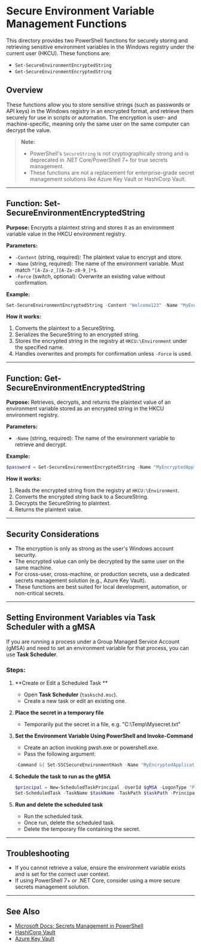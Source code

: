 
# Secure Environment Variable Management Functions

This directory provides two PowerShell functions for securely storing and retrieving sensitive environment variables in the Windows registry under the current user (HKCU). These functions are:

- `Set-SecureEnvironmentEncryptedString`
- `Get-SecureEnvironmentEncryptedString`

## Overview

These functions allow you to store sensitive strings (such as passwords or API keys) in the Windows registry in an encrypted format, and retrieve them securely for use in scripts or automation. The encryption is user- and machine-specific, meaning only the same user on the same computer can decrypt the value.

> **Note:**
> - PowerShell's `SecureString` is not cryptographically strong and is deprecated in .NET Core/PowerShell 7+ for true secrets management.
> - These functions are not a replacement for enterprise-grade secret management solutions like Azure Key Vault or HashiCorp Vault.

---

## Function: Set-SecureEnvironmentEncryptedString

**Purpose:**
Encrypts a plaintext string and stores it as an environment variable value in the HKCU environment registry.

**Parameters:**
- `-Content` (string, required): The plaintext value to encrypt and store.
- `-Name` (string, required): The name of the environment variable. Must match `^[A-Za-z_][A-Za-z0-9_]*$`.
- `-Force` (switch, optional): Overwrite an existing value without confirmation.

**Example:**
```powershell
Set-SecureEnvironmentEncryptedString -Content "Welcome123" -Name "MyEncryptedApplicationPassword" -Force
```

**How it works:**
1. Converts the plaintext to a SecureString.
2. Serializes the SecureString to an encrypted string.
3. Stores the encrypted string in the registry at `HKCU:\Environment` under the specified name.
4. Handles overwrites and prompts for confirmation unless `-Force` is used.

---

## Function: Get-SecureEnvironmentEncryptedString

**Purpose:**
Retrieves, decrypts, and returns the plaintext value of an environment variable stored as an encrypted string in the HKCU environment registry.

**Parameters:**
- `-Name` (string, required): The name of the environment variable to retrieve and decrypt.

**Example:**
```powershell
$password = Get-SecureEnvironmentEncryptedString -Name "MyEncryptedApplicationPassword"
```

**How it works:**
1. Reads the encrypted string from the registry at `HKCU:\Environment`.
2. Converts the encrypted string back to a SecureString.
3. Decrypts the SecureString to plaintext.
4. Returns the plaintext value.

---

## Security Considerations

- The encryption is only as strong as the user's Windows account security.
- The encrypted value can only be decrypted by the same user on the same machine.
- For cross-user, cross-machine, or production secrets, use a dedicated secrets management solution (e.g., Azure Key Vault).
- These functions are best suited for local development, automation, or non-critical secrets.

---

## Setting Environment Variables via Task Scheduler with a gMSA

If you are running a process under a Group Managed Service Account (gMSA) and need to set an environment variable for that process, you can use **Task Scheduler**.

### Steps:

1. **Create or Edit a Scheduled Task **
    - Open **Task Scheduler** (`taskschd.msc`).
    - Create a new task or edit an existing one.

2. **Place the secret in a temporary file**
    - Temporarily put the secret in a file, e.g. "C:\Temp\Mysecret.txt"

3. **Set the Environment Variable Using PowerShell and Invoke-Command**
    - Create an action invoking pwsh.exe or powershell.exe.
    - Pass the following argument:
    ```powershell
    -Command &{ Set-SSCSecureEnvironmentHash -Name "MyEncryptedApplicationPassword" -Content $(Get-Content -Path "C:\Temp\Mysecret.txt") -Force }
    ```

4. **Schedule the task to run as the gMSA**
    ```powershell
    $principal = New-ScheduledTaskPrincipal -UserId $gMSA -LogonType "Password"
    Set-ScheduledTask -TaskName $taskName -TaskPath $taskPath -Principal $principal
    ```

5. **Run and delete the scheduled task**
    - Run the scheduled task.
    - Once run, delete the scheduled task.
    - Delete the temporary file containing the secret.

---

## Troubleshooting

- If you cannot retrieve a value, ensure the environment variable exists and is set for the correct user context.
- If using PowerShell 7+ or .NET Core, consider using a more secure secrets management solution.

---

## See Also

- [Microsoft Docs: Secrets Management in PowerShell](https://docs.microsoft.com/powershell/utility-modules/secretmanagement/overview)
- [HashiCorp Vault](https://www.hashicorp.com/en/products/vault)
- [Azure Key Vault](https://azure.microsoft.com/en-us/products/key-vault/)